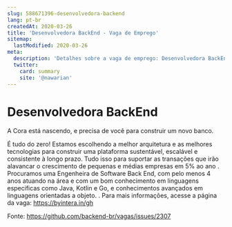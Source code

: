 ```yaml
---
slug: 588671396-desenvolvedora-backend
lang: pt-br
createdAt: 2020-03-26
title: 'Desenvolvedora BackEnd - Vaga de Emprego'
sitemap:
  lastModified: 2020-03-26
meta:
  description: 'Detalhes sobre a vaga de emprego: Desenvolvedora BackEnd'
  twitter:
    card: summary
    site: '@nawarian'
---
```


# Desenvolvedora BackEnd

A Cora está nascendo, e precisa de você para construir um novo banco.

É tudo do zero! Estamos escolhendo a melhor arquitetura e as melhores tecnologias para construir uma plataforma sustentável, escalável e consistente à longo prazo. Tudo isso para suportar as transações que irão alavancar o crescimento de pequenas e médias empresas em 5% ao ano
.
Procuramos uma Engenheira de Software Back End, com pelo menos 4 anos atuando na área e com um bom conhecimento em linguagens especificas como Java, Kotlin e Go, e conhecimentos avançados em linguagens orientadas a objeto.
.
Para mais informações, acesse a página da vaga: https://byintera.in/gh

Fonte: https://github.com/backend-br/vagas/issues/2307